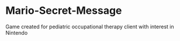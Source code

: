# Mario-Secret-Message
Game created for pediatric occupational therapy client with interest in Nintendo
